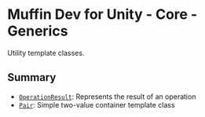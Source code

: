 # Muffin Dev for Unity - Core - Generics

Utility template classes.

## Summary

- [`OperationResult`](./operation-result.md): Represents the result of an operation
- [`Pair`](./pair.md): Simple two-value container template class